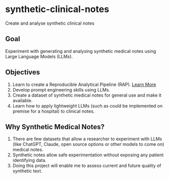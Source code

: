 # synthetic-clinical-notes
Create and analyse synthetic clinical notes

## Goal
Experiment with generating and analysing synthetic medical notes using Large Language Models (LLMs).

## Objectives
1. Learn to create a Reproducible Analytical Pipeline (RAP). [Learn More](https://nhsdigital.github.io/rap-community-of-practice/introduction_to_RAP/why_RAP_is_important/)
2. Develop prompt engineering skills using LLMs.
3. Create a dataset of synthetic medical notes for general use and make it available. 
4. Learn how to apply lightweight LLMs (such as could be implemented on premise for a hospital) to clinical notes. 

## Why Synthetic Medical Notes?
1. There are few datasets that allow a researcher to experiment with LLMs (like ChatGPT, Claude, open source options or other models to come on) medical notes.
2. Synthetic notes allow safe experimentation without exposing any patient identifying data.
3. Doing this project will enable me to assess current and future quality of synthetic text.
